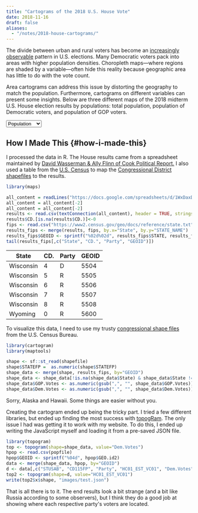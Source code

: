 ```yaml
---
title: "Cartograms of the 2018 U.S. House Vote"
date: 2018-11-16
draft: false
aliases:
  - "/notes/2018-house-cartograms/"
---
```


The divide between urban and rural voters has become an [increasingly
observable](https://www.washingtonpost.com/graphics/politics/2016-election/urban-rural-vote-swing/) pattern in U.S. elections.  Many Democratic voters pack
into areas with higher population densities. Choropleth maps—where
regions are shaded by a variable—often hide this reality because
geographic area has little to do with the vote count.

Area cartograms can address this issue by distorting the geography
to match the population. Furthermore, cartograms on different
variables can present some insights. Below are three different
maps of the 2018 midterm U.S. House election results by populations:
total population, population of Democratic voters, and population of
GOP voters.

<script src="//cdnjs.cloudflare.com/ajax/libs/d3/4.11.0/d3.min.js"></script>

<script src="https://unpkg.com/cartogram-chart@1.0.6/dist/cartogram-chart.min.js"></script>

<!-- htmlmin:ignore -->
<div id="world">
  <!-- This will contain the map.-->
</div>
<!-- htmlmin:ignore -->

<select name="pop">
  <option value="HC01_EST_VC01" selected="selected">Population</option>
  <option value="Dem.Votes">Democrats</option>
  <option value="GOP.Votes">Republicans</option>
</select>

<script>
var cart;
d3.json('/images/test.json', function (error, world) {
    if (error) throw error;
    const colorScale = d3.scaleOrdinal(["#F8766D", "#619CFF", "#CCCCCC"]);
    cart = Cartogram()
      .topoJson(world)
      .topoObjectName('states')
      .projection(d3.geoAlbers())
      .iterations(12)
      .value(function (obj) {
        return obj.properties["HC01_EST_VC01"] + 1000;
      })
      .color(({ properties: { Party } }) => colorScale(Party))
      .label(({ properties: p }) => `${p.STUSAB}${p.CD115FP} (${p.Party})`)
      .valFormatter(d3.format(".3s"))
      .width("100%")
      .height(500)
      (document.getElementById('world'));
});
document.addEventListener('DOMContentLoaded',function() {
  document.querySelector('select[name="pop"]').onchange=changeEventHandler;
},false);
function changeEventHandler(event) {
  if(event.target.value) {
    cart.value(function (obj) { return obj.properties[event.target.value] + 1000;});
  }
}
</script>


## How I Made This {#how-i-made-this}

I processed the data in R. The House results came from a spreadsheet
maintained by [David Wasserman & Ally Flinn of Cook Political Report.](https://docs.google.com/spreadsheets/d/1WxDaxD5az6kdOjJncmGph37z0BPNhV1fNAH%5Fg7IkpC0/htmlview?sle=true) I
also used a table from the [U.S. Census](https://www2.census.gov/geo/docs/reference/state.txt) to map the [Congressional
District shapefiles](https://www.census.gov/geo/maps-data/data/cbf/cbf%5Fcds.html) to the results.

```R
library(maps)

all_content = readLines("https://docs.google.com/spreadsheets/d/1WxDaxD5az6kdOjJncmGph37z0BPNhV1fNAH_g7IkpC0/gviz/tq?tqx=out:csv&sheet=Sheet1")
all_content = all_content[-2]
all_content = all_content[-2]
results <- read.csv(textConnection(all_content), header = TRUE, stringsAsFactors = FALSE)
results$CD.[is.na(results$CD.)]<-0
fips <- read.csv("https://www2.census.gov/geo/docs/reference/state.txt", sep="|")
results_fips <- merge(results, fips, by.x="State", by.y="STATE_NAME")
results_fips$GEOID <- sprintf("%02d%02d", results_fips$STATE, results_fips$CD.)
tail(results_fips[,c("State", "CD.", "Party", "GEOID")])
```

| State   | CD. | Party | GEOID |
|-----------|-----|-------|-------|
| Wisconsin | 4   | D   | 5504  |
| Wisconsin | 5   | R   | 5505  |
| Wisconsin | 6   | R   | 5506  |
| Wisconsin | 7   | R   | 5507  |
| Wisconsin | 8   | R   | 5508  |
| Wyoming   | 0   | R   | 5600  |

To visualize this data, I need to use my trusty [congressional shape
files](https://www.census.gov/geo/maps-data/data/cbf/cbf%5Fcds.html) from the U.S. Census Bureau.

```R
library(cartogram)
library(maptools)

shape <- sf::st_read(shapefile)
shape$STATEFP =  as.numeric(shape$STATEFP)
shape_data <- merge(shape, results_fips, by="GEOID")
shape_data <- shape_data[!is.na(shape_data$State) & shape_data$State != "Alaska" & shape_data$State != "Hawaii",]
shape_data$GOP.Votes <- as.numeric(gsub(",", "", shape_data$GOP.Votes))
shape_data$Dem.Votes <- as.numeric(gsub(",", "", shape_data$Dem.Votes))
```

Sorry, Alaska and Hawaii. Some things are easier without you.

Creating the cartogram ended up being the tricky part. I tried a few
different libraries, but ended up finding the most success with
[topogRam](https://github.com/dreamRs/topogRam). The only issue I had was getting it to work with my website.
To do this, I ended up writing the JavaScript myself and loading it
from a pre-saved JSON file.

```R
library(topogram)
top <- topogram(shape=shape_data, value="Dem.Votes")
hpop <- read.csv(popfile)
hpop$GEOID <- sprintf("%04d", hpop$GEO.id2)
data <- merge(shape_data, hpop, by="GEOID")
d <- data[,c("STUSAB", "CD115FP", "Party", "HC01_EST_VC01", "Dem.Votes", "GOP.Votes")]
top2 <- topogram(shape=d, value="HC01_EST_VC01")
write(top2$x$shape, "images/test.json")
```

That is all there is to it. The end results look a bit strange
(and a bit like Russia according to some observers), but I think
they do a good job at showing where each respective party's voters
are located.